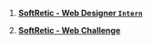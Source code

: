 1. [**SoftRetic - Web Designer `Intern`**](https://git.arsh.dev/arshsahzad/Certificates/src/main/SoftRetic/01.pdf)

2. [**SoftRetic - Web Challenge**](https://git.arsh.dev/arshsahzad/Certificates/src/main/SoftRetic/02.pdf)
